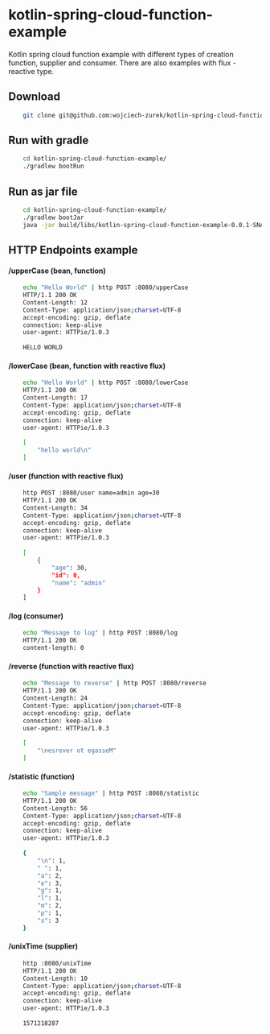 # kotlin-spring-cloud-function-example
Kotlin spring cloud function example with different types of creation function, supplier and consumer.
There are also examples with flux - reactive type.

## Download

```bash
    git clone git@github.com:wojciech-zurek/kotlin-spring-cloud-function-example.git
```

## Run with gradle

```bash
    cd kotlin-spring-cloud-function-example/
    ./gradlew bootRun
```

## Run as jar file

```bash
    cd kotlin-spring-cloud-function-example/
    ./gradlew bootJar
    java -jar build/libs/kotlin-spring-cloud-function-example-0.0.1-SNAPSHOT.jar
```


## HTTP Endpoints example

#### /upperCase (bean, function)

```bash
    echo "Hello World" | http POST :8080/upperCase
    HTTP/1.1 200 OK
    Content-Length: 12
    Content-Type: application/json;charset=UTF-8
    accept-encoding: gzip, deflate
    connection: keep-alive
    user-agent: HTTPie/1.0.3
    
    HELLO WORLD
```

#### /lowerCase (bean, function with reactive flux)

```bash
    echo "Hello World" | http POST :8080/lowerCase
    HTTP/1.1 200 OK
    Content-Length: 17
    Content-Type: application/json;charset=UTF-8
    accept-encoding: gzip, deflate
    connection: keep-alive
    user-agent: HTTPie/1.0.3
    
    [
        "hello world\n"
    ]
```

#### /user (function with reactive flux)

```bash
    http POST :8080/user name=admin age=30
    HTTP/1.1 200 OK
    Content-Length: 34
    Content-Type: application/json;charset=UTF-8
    accept-encoding: gzip, deflate
    connection: keep-alive
    user-agent: HTTPie/1.0.3
    
    [
        {
            "age": 30,
            "id": 0,
            "name": "admin"
        }
    ]
```

#### /log (consumer)

```bash
    echo "Message to log" | http POST :8080/log
    HTTP/1.1 200 OK
    content-length: 0
```

#### /reverse (function with reactive flux)

```bash
    echo "Message to reverse" | http POST :8080/reverse
    HTTP/1.1 200 OK
    Content-Length: 24
    Content-Type: application/json;charset=UTF-8
    accept-encoding: gzip, deflate
    connection: keep-alive
    user-agent: HTTPie/1.0.3
    
    [
        "\nesrever ot egasseM"
    ]
```

#### /statistic (function)

```bash
    echo "Sample message" | http POST :8080/statistic
    HTTP/1.1 200 OK
    Content-Length: 56
    Content-Type: application/json;charset=UTF-8
    accept-encoding: gzip, deflate
    connection: keep-alive
    user-agent: HTTPie/1.0.3
    
    {
        "\n": 1,
        " ": 1,
        "a": 2,
        "e": 3,
        "g": 1,
        "l": 1,
        "m": 2,
        "p": 1,
        "s": 3
    }
```

#### /unixTime (supplier)

```bash
    http :8080/unixTime  
    HTTP/1.1 200 OK
    Content-Length: 10
    Content-Type: application/json;charset=UTF-8
    accept-encoding: gzip, deflate
    connection: keep-alive
    user-agent: HTTPie/1.0.3
    
    1571218287
```

